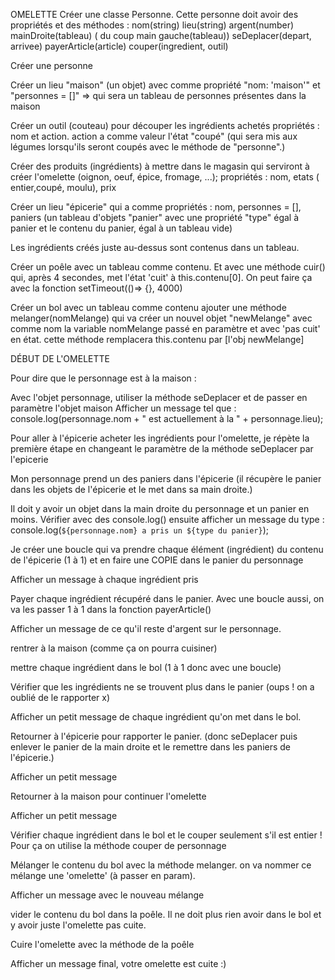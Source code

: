 OMELETTE
Créer une classe Personne. Cette personne doit avoir des propriétés et des méthodes : 
nom(string)
lieu(string)
argent(number)
mainDroite(tableau)
( du coup main gauche(tableau))
seDeplacer(depart, arrivee)
payerArticle(article)
couper(ingredient, outil)

Créer une personne

Créer un lieu "maison" (un objet) avec comme propriété "nom: 'maison'" et "personnes = []" => qui sera un tableau de personnes présentes dans la maison

Créer un outil (couteau) pour découper les ingrédients achetés
propriétés : nom et action.
action a comme valeur l'état "coupé" (qui sera mis aux légumes lorsqu'ils seront coupés avec le méthode de "personne".)

Créer des produits (ingrédients) à mettre dans le magasin qui serviront à créer l'omelette (oignon, oeuf, épice, fromage, ...);
propriétés : nom, etats ( entier,coupé, moulu), prix

Créer un lieu "épicerie" qui a comme propriétés :
nom, personnes = [], paniers (un tableau d'objets "panier" avec une propriété "type" égal à panier et le contenu du panier, égal à un tableau vide)

Les ingrédients créés juste au-dessus sont contenus dans un tableau.

Créer un poêle avec un tableau comme contenu. Et avec une méthode cuir() qui, après 4 secondes, met l'état 'cuit' à this.contenu[0]. On peut faire ça avec la fonction setTimeout(()=> {}, 4000)

Créer un bol avec un tableau comme contenu
ajouter une méthode melanger(nomMelange) qui va créer un nouvel objet "newMelange" avec comme nom la variable nomMelange passé en paramètre et avec 'pas cuit' en état. cette méthode remplacera this.contenu par [l'obj newMelange]

DÉBUT DE L'OMELETTE 

Pour dire que le personnage est à la maison :

Avec l'objet personnage, utiliser la méthode seDeplacer et de passer en paramètre l'objet maison
Afficher un message tel que :
console.log(personnage.nom + " est actuellement à la " + personnage.lieu);

Pour aller à l'épicerie acheter les ingrédients pour l'omelette, je répète la première étape en changeant le paramètre de la méthode seDeplacer par l'epicerie

Mon personnage prend un des paniers dans l'épicerie (il récupère le panier dans les objets de l'épicerie et le met dans sa main droite.)


Il doit y avoir un objet dans la main droite du personnage et un panier en moins. Vérifier avec des console.log() ensuite afficher un message du type : 
console.log(`${personnage.nom} a pris un ${type du panier}`);

Je créer une boucle qui va prendre chaque élément (ingrédient) du contenu de l'épicerie (1 à 1) et en faire une COPIE dans le panier du personnage

Afficher un message à chaque ingrédient pris

Payer chaque ingrédient récupéré dans le panier. Avec une boucle aussi, on va les passer 1 à 1 dans la fonction payerArticle()

Afficher un message de ce qu'il reste d'argent sur le personnage.

rentrer à la maison (comme ça on pourra cuisiner)

mettre chaque ingrédient dans le bol (1 à 1 donc avec une boucle)

Vérifier que les ingrédients ne se trouvent plus dans le panier (oups ! on a oublié de le rapporter x)

Afficher un petit message de chaque ingrédient qu'on met dans le bol.

Retourner à l'épicerie pour rapporter le panier. (donc seDeplacer puis enlever le panier de la main droite et le remettre dans les paniers de l'épicerie.)

Afficher un petit message

Retourner à la maison pour continuer l'omelette

Afficher un petit message

Vérifier chaque ingrédient dans le bol et le couper seulement s'il est entier ! Pour ça on utilise la méthode couper de personnage

Mélanger le contenu du bol avec la méthode melanger. on va nommer ce mélange une 'omelette' (à passer en param).

Afficher un message avec le nouveau mélange

vider le contenu du bol dans la poêle. Il ne doit plus rien avoir dans le bol et y avoir juste l'omelette pas cuite.

Cuire l'omelette avec la méthode de la poêle 

Afficher un message final, votre omelette est cuite :)
